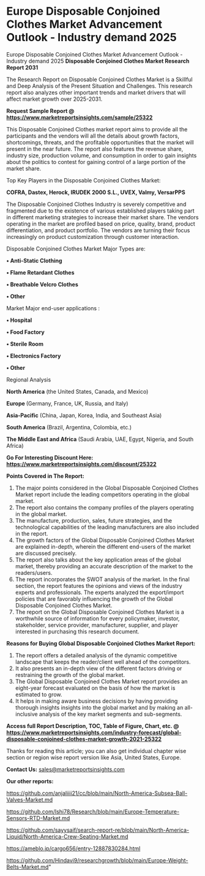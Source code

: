 # Europe Disposable Conjoined Clothes Market Advancement Outlook - Industry demand 2025
 Europe Disposable Conjoined Clothes Market Advancement Outlook - Industry demand 2025
<strong>Disposable Conjoined Clothes Market Research Report 2031</strong>

The Research Report on Disposable Conjoined Clothes Market is a Skillful and Deep Analysis of the Present Situation and Challenges. This research report also analyzes other important trends and market drivers that will affect market growth over 2025-2031.

<strong>Request Sample Report @ <a href=https://www.marketreportsinsights.com/sample/25322>https://www.marketreportsinsights.com/sample/25322</a></strong>

This Disposable Conjoined Clothes market report aims to provide all the participants and the vendors will all the details about growth factors, shortcomings, threats, and the profitable opportunities that the market will present in the near future. The report also features the revenue share, industry size, production volume, and consumption in order to gain insights about the politics to contest for gaining control of a large portion of the market share.

Top Key Players in the Disposable Conjoined Clothes Market:

<strong>COFRA, Dastex, Herock, IRUDEK 2000 S.L., UVEX, Valmy, VersarPPS</strong>

The Disposable Conjoined Clothes Industry is severely competitive and fragmented due to the existence of various established players taking part in different marketing strategies to increase their market share. The vendors operating in the market are profiled based on price, quality, brand, product differentiation, and product portfolio. The vendors are turning their focus increasingly on product customization through customer interaction.

Disposable Conjoined Clothes Market Major Types are:

<strong>• Anti-Static Clothing

• Flame Retardant Clothes

• Breathable Velcro Clothes

• Other</strong>

Market Major end-user applications :

<strong>• Hospital

• Food Factory

• Sterile Room

• Electronics Factory

• Other</strong>

Regional Analysis

</u><strong><b>North America</b></strong> (the United States, Canada, and Mexico)

<strong><b>Europe </b></strong>(Germany, France, UK, Russia, and Italy)

<strong><b>Asia-Pacific</b></strong> (China, Japan, Korea, India, and Southeast Asia)

<strong><b>South America</b></strong> (Brazil, Argentina, Colombia, etc.)

<strong><b>The Middle East and Africa</b></strong> (Saudi Arabia, UAE, Egypt, Nigeria, and South Africa)

<strong>Go For Interesting Discount Here: <a href=https://www.marketreportsinsights.com/discount/25322>https://www.marketreportsinsights.com/discount/25322</a></strong>

<strong>Points Covered in The Report:</strong>
<ol>
  <li>The major points considered in the Global Disposable Conjoined Clothes Market report include the leading competitors operating in the global market.</li>
  <li>The report also contains the company profiles of the players operating in the global market.</li>
  <li>The manufacture, production, sales, future strategies, and the technological capabilities of the leading manufacturers are also included in the report.</li>
  <li>The growth factors of the Global Disposable Conjoined Clothes Market are explained in-depth, wherein the different end-users of the market are discussed precisely.</li>
  <li>The report also talks about the key application areas of the global market, thereby providing an accurate description of the market to the readers/users.</li>
  <li>The report incorporates the SWOT analysis of the market. In the final section, the report features the opinions and views of the industry experts and professionals. The experts analyzed the export/import policies that are favorably influencing the growth of the Global Disposable Conjoined Clothes Market.</li>
  <li>The report on the Global Disposable Conjoined Clothes Market is a worthwhile source of information for every policymaker, investor, stakeholder, service provider, manufacturer, supplier, and player interested in purchasing this research document.</li>
</ol>
<strong>Reasons for Buying Global Disposable Conjoined Clothes Market Report:</strong>

<ol>
  <li>The report offers a detailed analysis of the dynamic competitive landscape that keeps the reader/client well ahead of the competitors.</li>
  <li>It also presents an in-depth view of the different factors driving or restraining the growth of the global market.</li>
  <li>The Global Disposable Conjoined Clothes Market report provides an eight-year forecast evaluated on the basis of how the market is estimated to grow.</li>
  <li>It helps in making aware business decisions by having providing thorough insights insights into the global market and by making an all-inclusive analysis of the key market segments and sub-segments.</li>
</ol>
<strong>Access full Report Description, TOC, Table of Figure, Chart, etc. @ <a href=https://www.marketreportsinsights.com/industry-forecast/global-disposable-conjoined-clothes-market-growth-2021-25322>https://www.marketreportsinsights.com/industry-forecast/global-disposable-conjoined-clothes-market-growth-2021-25322</a></strong>


Thanks for reading this article; you can also get individual chapter wise section or region wise report version like Asia, United States, Europe.

<strong>Contact Us:</strong>
sales@marketreportsinsights.com

<strong>Our other reports:</strong>

<a href=https://github.com/anjaliiii21/cc/blob/main/North-America-Subsea-Ball-Valves-Market.md>https://github.com/anjaliiii21/cc/blob/main/North-America-Subsea-Ball-Valves-Market.md</a>

<a href=https://github.com/Ishi78/Research/blob/main/Europe-Temperature-Sensors-RTD-Market.md>https://github.com/Ishi78/Research/blob/main/Europe-Temperature-Sensors-RTD-Market.md</a>

<a href=https://github.com/sayysaif/search-report-re/blob/main/North-America-Liquid/North-America-Crew-Seating-Market.md>https://github.com/sayysaif/search-report-re/blob/main/North-America-Liquid/North-America-Crew-Seating-Market.md</a>

<a href=https://ameblo.jp/cargo656/entry-12887830284.html>https://ameblo.jp/cargo656/entry-12887830284.html</a>

<a href=https://github.com/Hindavi9/researchgrowth/blob/main/Europe-Weight-Belts-Market.md>https://github.com/Hindavi9/researchgrowth/blob/main/Europe-Weight-Belts-Market.md</a>"
